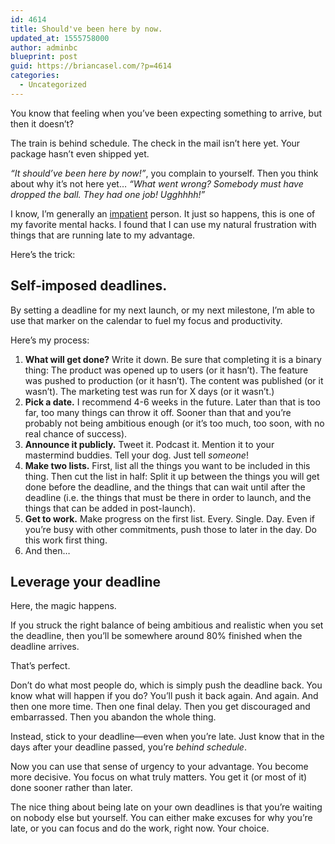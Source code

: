 ```yaml
---
id: 4614
title: Should've been here by now.
updated_at: 1555758000
author: adminbc
blueprint: post
guid: https://briancasel.com/?p=4614
categories:
  - Uncategorized
---
```


You know that feeling when you&#8217;ve been expecting something to arrive, but then it doesn&#8217;t?

The train is behind schedule. The check in the mail isn&#8217;t here yet. Your package hasn&#8217;t even shipped yet.

_&#8220;It should&#8217;ve been here by now!&#8221;_, you complain to yourself. Then you think about why it&#8217;s not here yet&#8230; _&#8220;What went wrong? Somebody must have dropped the ball. They had one job! Ugghhhh!&#8221;_

I know, I&#8217;m generally an [impatient](https://briancasel.com/impatient-execution/) person. It just so happens, this is one of my favorite mental hacks. I found that I can use my natural frustration with things that are running late to my advantage. 

Here&#8217;s the trick:

## Self-imposed deadlines.

By setting a deadline for my next launch, or my next milestone, I&#8217;m able to use that marker on the calendar to fuel my focus and productivity.

Here&#8217;s my process:

  1. **What will get done?** Write it down. Be sure that completing it is a binary thing: The product was opened up to users (or it hasn&#8217;t). The feature was pushed to production (or it hasn&#8217;t). The content was published (or it wasn&#8217;t). The marketing test was run for X days (or it wasn&#8217;t.)
  2. **Pick a date.** I recommend 4-6 weeks in the future. Later than that is too far, too many things can throw it off. Sooner than that and you&#8217;re probably not being ambitious enough (or it&#8217;s too much, too soon, with no real chance of success).
  3. **Announce it publicly.** Tweet it. Podcast it. Mention it to your mastermind buddies. Tell your dog. Just tell _someone_!
  4. **Make two lists.** First, list all the things you want to be included in this thing. Then cut the list in half: Split it up between the things you will get done before the deadline, and the things that can wait until after the deadline (i.e. the things that must be there in order to launch, and the things that can be added in post-launch).
  5. **Get to work.** Make progress on the first list. Every. Single. Day. Even if you&#8217;re busy with other commitments, push those to later in the day. Do this work first thing.
  6. And then&#8230; 

## Leverage your deadline

Here, the magic happens.

If you struck the right balance of being ambitious and realistic when you set the deadline, then you&#8217;ll be somewhere around 80% finished when the deadline arrives.

That&#8217;s perfect.

Don&#8217;t do what most people do, which is simply push the deadline back. You know what will happen if you do? You&#8217;ll push it back again. And again. And then one more time. Then one final delay. Then you get discouraged and embarrassed. Then you abandon the whole thing.

Instead, stick to your deadline—even when you&#8217;re late. Just know that in the days after your deadline passed, you&#8217;re _behind schedule_. 

Now you can use that sense of urgency to your advantage. You become more decisive. You focus on what truly matters. You get it (or most of it) done sooner rather than later.

The nice thing about being late on your own deadlines is that you&#8217;re waiting on nobody else but yourself. You can either make excuses for why you&#8217;re late, or you can focus and do the work, right now. Your choice.